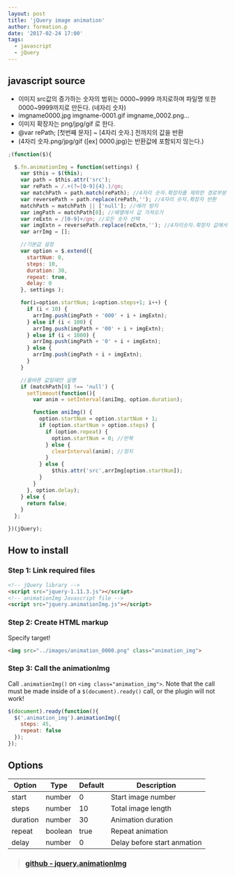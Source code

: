 ```yaml
---
layout: post
title: 'jQuery image animation'
author: formation.p
date: '2017-02-24 17:00'
tags:
  - javascript
  - jQuery
---
```


## javascript source

* 이미지 src값의 증가하는 숫자의 범위는 0000~9999 까지로하며 파일명 또한 0000~9999까지로 만든다. (네자리 숫자)
* imgname0000.jpg  imgname-0001.gif  imgname_0002.png...
* 이미지 확장자는 png/jpg/gif 로 한다.
* @var rePath; [첫번째 문자] ~ [4자리 숫자.] 전까지의 값을 반환
* (4자리 숫자.png/jpg/gif ([ex] 0000.jpg)는 반환값에 포함되지 않는다.)

```javascript
;(function($){

  $.fn.animationImg = function(settings) {
    var $this = $(this);
    var path = $this.attr('src');
    var rePath = /.+(?=[0-9]{4}.)/gm;
    var matchPath = path.match(rePath); //4자리 숫자.확장자를 제외한 경로부분 반환
    var reversePath = path.replace(rePath,''); //4자리 숫자.확장자 반환
    matchPath = matchPath || ['null']; //에러 방지
    var imgPath = matchPath[0]; //배열에서 값 가져오기
    var reExtn = /[0-9]+/gm; //모든 숫자 선택
    var imgExtn = reversePath.replace(reExtn,''); //4자리숫자.확장자 값에서 확장자만 반환
    var arrImg = [];

    //기본값 설정
    var option = $.extend({
      startNum: 0,
      steps: 10,
      duration: 30,
      repeat: true,
      delay: 0
    }, settings );

    for(i=option.startNum; i<option.steps+1; i++) {
      if (i < 10) {
        arrImg.push(imgPath + '000' + i + imgExtn);
      } else if (i < 100) {
        arrImg.push(imgPath + '00' + i + imgExtn);
      } else if (i < 1000) {
        arrImg.push(imgPath + '0' + i + imgExtn);
      } else {
        arrImg.push(imgPath + i + imgExtn);
      }
    }

    //올바른 값일때만 실행
    if (matchPath[0] !== 'null') {
      setTimeout(function(){
        var anim = setInterval(aniImg, option.duration);

        function aniImg() {
          option.startNum = option.startNum + 1;
          if (option.startNum > option.steps) {
            if (option.repeat) {
              option.startNum = 0; //반복
            } else {
              clearInterval(anim); //정지
            }
          } else {
              $this.attr('src',arrImg[option.startNum]);
          }
        }
      }, option.delay);
    } else {
      return false;
    }
  };

})(jQuery);
```
## How to install

### Step 1: Link required files

```html
<!-- jQuery library -->
<script src="jquery-1.11.3.js"></script>
<!-- animationImg Javascript file -->
<script src="jquery.animationImg.js"></script>
```

### Step 2: Create HTML markup

Specify target!

```html
<img src="../images/animation_0000.png" class="animation_img">
```

### Step 3: Call the animationImg

Call `.animationImg()` on `<img class="animation_img">`. Note that the call must be made inside of a `$(document).ready()` call, or the plugin will not work!

```javascript
$(document).ready(function(){
  $('.animation_img').animationImg({
    steps: 45,
    repeat: false
  });
});
```

## Options

|Option   |Type     |Default  |Description                  |
|---------|---------|---------|-----------------------------|
|start    |number   |0        |Start image number           |
|steps    |number   |10       |Total image length           |
|duration |number   |30       |Animation duration           |
|repeat   |boolean  |true     |Repeat animation             |
|delay    |number   |0        |Delay before start anmation  |

> ### [github - jquery.animationImg](https://github.com/gutmate/animationJS)
